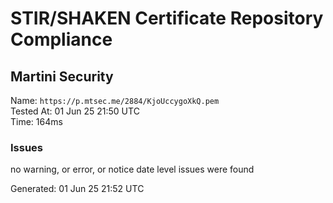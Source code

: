 # STIR/SHAKEN Certificate Repository Compliance

## Martini Security

Name: `https://p.mtsec.me/2884/KjoUccygoXkQ.pem`\
Tested At: 01 Jun 25 21:50 UTC\
Time: 164ms

### Issues

no warning, or error, or notice date level issues were found

Generated: 01 Jun 25 21:52 UTC